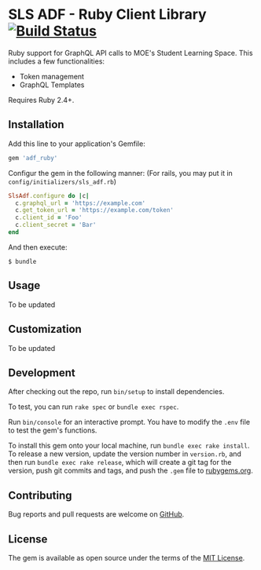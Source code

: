 # SLS ADF - Ruby Client Library [![Build Status](https://travis-ci.org/moexmen/sls_adf.svg?branch=master)](https://travis-ci.org/moexmen/sls_adf)

Ruby support for GraphQL API calls to MOE's Student Learning Space.
This includes a few functionalities:
  - Token management
  - GraphQL Templates

Requires Ruby 2.4+.

## Installation

Add this line to your application's Gemfile:

```ruby
gem 'adf_ruby'
```

Configur the gem in the following manner:
(For rails, you may put it in `config/initializers/sls_adf.rb`)

```ruby
SlsAdf.configure do |c|
  c.graphql_url = 'https://example.com'
  c.get_token_url = 'https://example.com/token'
  c.client_id = 'Foo'
  c.client_secret = 'Bar'
end
```

And then execute:

    $ bundle

## Usage
To be updated

## Customization
To be updated

## Development

After checking out the repo, run `bin/setup` to install dependencies.

To test, you can run `rake spec` or `bundle exec rspec`.

Run `bin/console` for an interactive prompt. You have to modify the
`.env` file to test the gem's functions.

To install this gem onto your local machine, run `bundle exec rake install`. To release a new version, update the version number in `version.rb`, and then run `bundle exec rake release`, which will create a git tag for the version, push git commits and tags, and push the `.gem` file to [rubygems.org](https://rubygems.org).

## Contributing

Bug reports and pull requests are welcome on [GitHub](https://github.com/moexmen/adf_ruby).

## License

The gem is available as open source under the terms of the [MIT License](https://opensource.org/licenses/MIT).
